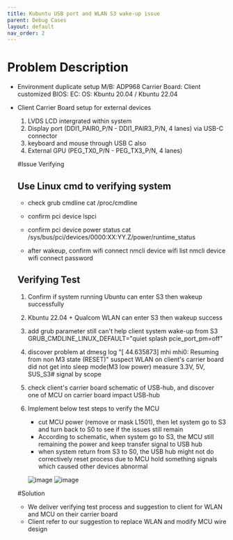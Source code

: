 ```yaml
---
title: Kubuntu USB port and WLAN S3 wake-up issue
parent: Debug Cases
layout: default
nav_order: 2
---
```


# Problem Description
- Environment duplicate setup
  M/B: ADP968
  Carrier Board: Client customized
  BIOS:
  EC:
  OS: Kbuntu 20.04 / Kbuntu 22.04
- Client Carrier Board setup for external devices
  1. LVDS LCD intergrated within system
  2. Display port (DDI1_PAIR0_P/N - DDI1_PAIR3_P/N, 4 lanes) via USB-C connector
  3. keyboard and mouse through USB C also
  4. External GPU (PEG_TX0_P/N - PEG_TX3_P/N, 4 lanes)
 

  #Issue Verifying

  ## Use Linux cmd to verifying system
  - check grub cmdline
    cat /proc/cmdline
    
  - confirm pci device
    lspci
    
  - confirm pci device power status
    cat /sys/bus/pci/devices/0000:XX:YY.Z/power/runtime_status
    
  - after wakeup, confirm wifi connect
    nmcli device wifi list
    nmcli device wifi connect <SSID> password <PASSWORD>

  ## Verifying Test
  1. Confirm if system running Ubuntu can enter S3 then wakeup successfully
  2. Kbuntu 22.04 + Qualcom WLAN can enter S3 then wakeup success
  3. add grub parameter still can't help client system wake-up from S3
     GRUB_CMDLINE_LINUX_DEFAULT="quiet splash pcie_port_pm=off"
  4. discover problem at dmesg log "[   44.635873] mhi mhi0: Resuming from non M3 state (RESET)"
     suspect WLAN on client's carrier board did not get into sleep mode(M3 low power)
     measure 3.3V, 5V, SUS_S3# signal by scope
  5. check client's carrier board schematic of USB-hub,
     and discover one of MCU on carrier board impact USB-hub
  6. Implement below test steps to verify the MCU
     - cut MCU power (remove or mask L1501), then let system go to S3 and turn back to S0 to see if the issues still remain
     - According to schematic, when system go to S3, the MCU still remaining the power and keep transfer signal to USB hub
     - when system return from S3 to S0, the USB hub might not do correctively reset process due to MCU hold something signals which caused other devices abnormal

      ![image](https://github.com/user-attachments/assets/e858e187-fb60-4526-ab9d-8652eb2e9407)
      ![image](https://github.com/user-attachments/assets/b6a0a7c9-60a4-4b6c-a6ab-69cdf8052518)



  #Solution
  - We deliver verifying test process and suggestion to client for WLAN and MCU on their carrier board
  - Client refer to our suggestion to replace WLAN and modify MCU wire design

